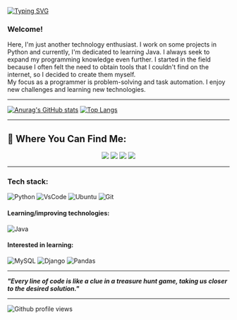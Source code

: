 [![Typing SVG](https://readme-typing-svg.demolab.com?font=Fira+Code&duration=3000&pause=1000&width=435&lines=Hello%2C+welcome+to+my+tech+world!+%F0%9F%8C%8E)](https://git.io/typing-svg)

### Welcome!

<p>
    Here, I'm just another technology enthusiast. I work on some projects in Python and currently, I'm dedicated to learning Java. I always seek to expand my programming knowledge even further. I started in the field because I often felt the need to obtain tools that I couldn't find on the internet, so I decided to create them myself. <br>
  My focus as a programmer is problem-solving and task automation. I enjoy new challenges and learning new technologies.
</p>

---

[![Anurag's GitHub stats](https://github-readme-stats.vercel.app/api?username=NFTSZ&theme=dark)](https://github.com/anuraghazra/github-readme-stats)
[![Top Langs](https://github-readme-stats.vercel.app/api/top-langs/?username=NFTSZ&layout=donut&theme=dark)](https://github.com/anuraghazra/github-readme-stats)

---

## 🔎 Where You Can Find Me:
<div align="center"> 
  <a href="https://instagram.com/naft.py" target="_blank"><img src="https://img.shields.io/badge/-Instagram-%23E4405F?style=for-the-badge&logo=instagram&logoColor=white" target="_blank"></a>
  <a href ="mailto:naftsz.dev@gmail.com"><img src="https://img.shields.io/badge/-Gmail-%23333?style=for-the-badge&logo=gmail&logoColor=white" target="_blank"></a>
  <a href="https://www.linkedin.com/in/nftsz/" target="_blank"><img src="https://img.shields.io/badge/-LinkedIn-%230077B5?style=for-the-badge&logo=linkedin&logoColor=white" target="_blank"></a> 
  <a href="https://twitter.com/tatastudyyg" target="_blank"><img src="https://img.shields.io/badge/Twitter-1DA1F2?style=for-the-badge&logo=twitter&logoColor=white" target="_blank"></a> 
</div>

---
<h3>Tech stack:</h3>

![Python](https://img.shields.io/badge/Python-FFD43B?style=for-the-badge&logo=python&logoColor=blue)
![VsCode](https://img.shields.io/badge/VSCode-0078D4?style=for-the-badge&logo=visual%20studio%20code&logoColor=white)
![Ubuntu](https://img.shields.io/badge/Ubuntu-E95420?style=for-the-badge&logo=ubuntu&logoColor=white)
![Git](https://img.shields.io/badge/GIT-E44C30?style=for-the-badge&logo=git&logoColor=white)

<h4>Learning/improving technologies:</h4>

![Java](https://img.shields.io/badge/Java-ED8B00?style=for-the-badge&logo=java&logoColor=white)


<h4>Interested in learning:</h4>

![MySQL](https://img.shields.io/badge/MySQL-005C84?style=for-the-badge&logo=mysql&logoColor=white)
![Django](https://img.shields.io/badge/Django-092E20?style=for-the-badge&logo=django&logoColor=green)
![Pandas](https://img.shields.io/badge/Pandas-2C2D72?style=for-the-badge&logo=pandas&logoColor=white)

---
__*"Every line of code is like a clue in a treasure hunt game, taking us closer to the desired solution."*__

---

![Github profile views](https://komarev.com/ghpvc/?username=your-github-NFTSZ)
